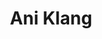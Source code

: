 ---
layout: media
title: "Ani Klang"
tags:
  categories: visual
blurb: "In collaboration with Ani Klang for Infinite Machine"
show_blurb: true
ads: false
share: false
show_url: flase
image:
  id: 36180477116
carousel: [
  "3716544457"
]
---
